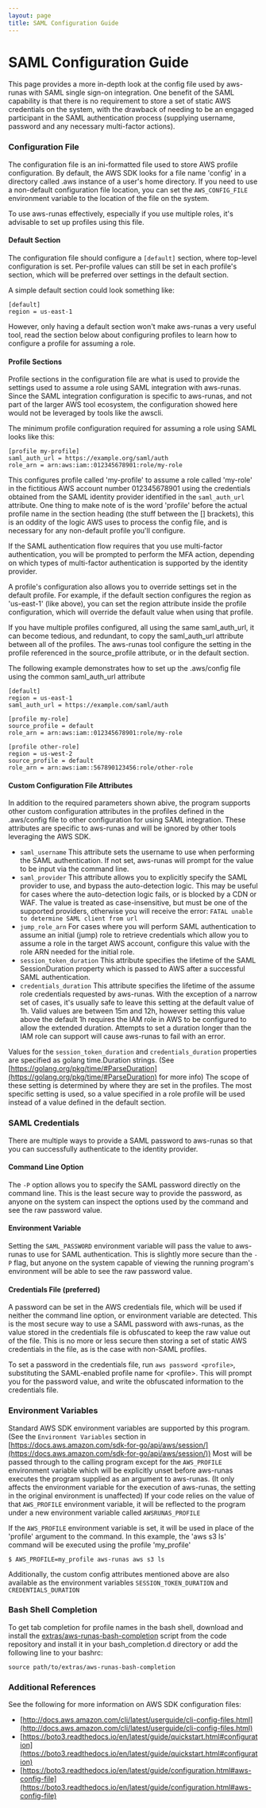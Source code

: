 ```yaml
---
layout: page
title: SAML Configuration Guide
---
```

# SAML Configuration Guide
This page provides a more in-depth look at the config file used by aws-runas with SAML single sign-on integration.  One
benefit of the SAML capability is that there is no requirement to store a set of static AWS credentials on the system,
with the drawback of needing to be an engaged participant in the SAML authentication process (supplying username, password
and any necessary multi-factor actions). 


### Configuration File
The configuration file is an ini-formatted file used to store AWS profile configuration. By default, the AWS SDK looks
for a file name 'config' in a directory called .aws instance of a user's home directory. If you need to use a non-default
configuration file location, you can set the `AWS_CONFIG_FILE` environment variable to the location of the file on the
system.

To use aws-runas effectively, especially if you use multiple roles, it's advisable to set up profiles using this file.


#### Default Section
The configuration file should configure a `[default]` section, where top-level configuration is set.  Per-profile
values can still be set in each profile's section, which will be preferred over settings in the default section.

A simple default section could look something like:

```text
[default]
region = us-east-1
```

However, only having a default section won't make aws-runas a very useful tool, read the section below about configuring
profiles to learn how to configure a profile for assuming a role.

#### Profile Sections
Profile sections in the configuration file are what is used to provide the settings used to assume a role using SAML
integration with aws-runas.  Since the SAML integration configuration is specific to aws-runas, and not part of the
larger AWS tool ecosystem, the configuration showed here would not be leveraged by tools like the awscli.

The minimum profile configuration required for assuming a role using SAML looks like this:

```text
[profile my-profile]
saml_auth_url = https://example.org/saml/auth
role_arn = arn:aws:iam::012345678901:role/my-role
```

This configures profile called 'my-profile' to assume a role called 'my-role' in the fictitious AWS account number
012345678901 using the credentials obtained from the SAML identity provider identified in the `saml_auth_url` attribute. 
One thing to make note of is the word 'profile' before the actual profile name in the section heading (the stuff between
the [] brackets), this is an oddity of the logic AWS uses to process the config file, and is necessary for any non-default
profile you'll configure.

If the SAML authentication flow requires that you use multi-factor authentication, you will be prompted to perform the MFA
action, depending on which types of multi-factor authentication is supported by the identity provider.

A profile's configuration also allows you to override settings set in the default profile. For example, if the default
section configures the region as 'us-east-1' (like above), you can set the region attribute inside the profile configuration,
which will override the default value when using that profile.

If you have multiple profiles configured, all using the same saml_auth_url, it can become tedious, and redundant, to copy
the saml_auth_url attribute between all of the profiles. The aws-runas tool configure the setting in the profile referenced
in the source_profile attribute, or in the default section.

The following example demonstrates how to set up the .aws/config file using the common saml_auth_url attribute

```text
[default]
region = us-east-1
saml_auth_url = https://example.com/saml/auth

[profile my-role]
source_profile = default
role_arn = arn:aws:iam::012345678901:role/my-role

[profile other-role]
region = us-west-2
source_profile = default
role_arn = arn:aws:iam::567890123456:role/other-role
```


#### Custom Configuration File Attributes
In addition to the required parameters shown abive, the program supports other custom configuration attributes in the profiles
defined in the .aws/config file to other configuration for using SAML integration. These attributes are specific to aws-runas
and will be ignored by other tools leveraging the AWS SDK.

  * `saml_username` This attribute sets the username to use when performing the SAML authentication.  If not set, aws-runas
    will prompt for the value to be input via the command line.
  * `saml_provider` This attribute allows you to explicitly specify the SAML provider to use, and bypass the auto-detection
    logic.  This may be useful for cases where the auto-detection logic fails, or is blocked by a CDN or WAF.  The value is
    treated as case-insensitive, but must be one of the supported providers, otherwise you will receive the error:
    `FATAL unable to determine SAML client from url`
  * `jump_role_arn` For cases where you will perform SAML authentication to assume an initial (jump) role to retrieve
    credentials which allow you to assume a role in the target AWS account, configure this value with the role ARN needed
    for the initial role.
  * `session_token_duration` This attribute specifies the lifetime of the SAML SessionDuration property which is passed
    to AWS after a successful SAML authentication.
  * `credentials_duration` This attribute specifies the lifetime of the assume role credentials requested by aws-runas.
    With the exception of a narrow set of cases, it's usually safe to leave this setting at the default value of 1h. Valid
    values are between 15m and 12h, however setting this value above the default 1h requires the IAM role in AWS to be
    configured to allow the extended duration. Attempts to set a duration longer than the IAM role can support will cause
    aws-runas to fail with an error.

Values for the `session_token_duration` and `credentials_duration` properties are specified as golang time.Duration strings.
(See [https://golang.org/pkg/time/#ParseDuration](https://golang.org/pkg/time/#ParseDuration) for more info)  The scope
of these setting is determined by where they are set in the profiles.  The most specific setting is used, so a value
specified in a role profile will be used instead of a value defined in the default section.


### SAML Credentials
There are multiple ways to provide a SAML password to aws-runas so that you can successfully authenticate to the identity
provider.

#### Command Line Option
The `-P` option allows you to specify the SAML password directly on the command line.  This is the least secure way to
provide the password, as anyone on the system can inspect the options used by the command and see the raw password value.

#### Environment Variable
Setting the `SAML_PASSWORD` environment variable will pass the value to aws-runas to use for SAML authentication.  This
is slightly more secure than the `-P` flag, but anyone on the system capable of viewing the running program's environment
will be able to see the raw password value.

#### Credentials File (preferred)
A password can be set in the AWS credentials file, which will be used if neither the command line option, or environment
variable are detected.  This is the most secure way to use a SAML password with aws-runas, as the value stored in the
credentials file is obfuscated to keep the raw value out of the file.  This is no more or less secure then storing a set
of static AWS credentials in the file, as is the case with non-SAML profiles.

To set a password in the credentials file, run `aws password <profile>`, substituting the SAML-enabled profile name for
\<profile\>.  This will prompt you for the password value, and write the obfuscated information to the credentials file.


### Environment Variables
Standard AWS SDK environment variables are supported by this program. (See the `Environment Variables` section in 
[https://docs.aws.amazon.com/sdk-for-go/api/aws/session/](https://docs.aws.amazon.com/sdk-for-go/api/aws/session/))
Most will be passed through to the calling program except for the `AWS_PROFILE` environment variable which will be explicitly
unset before aws-runas executes the program supplied as an argument to aws-runas. (It only affects the environment
variable for the execution of aws-runas, the setting in the original environment is unaffected)  If your code relies on
the value of that `AWS_PROFILE` environment variable, it will be reflected to the program under a new environment
variable called `AWSRUNAS_PROFILE`

If the `AWS_PROFILE` environment variable is set, it will be used in place of the 'profile' argument to the command. In
this example, the 'aws s3 ls' command will be executed using the profile 'my_profile'

```text
$ AWS_PROFILE=my_profile aws-runas aws s3 ls
```

Additionally, the custom config attributes mentioned above are also available as the environment variables
`SESSION_TOKEN_DURATION` and `CREDENTIALS_DURATION`


### Bash Shell Completion
To get tab completion for profile names in the bash shell, download and install the
<a href="{{ site.github.repository_url}}/blob/master/extras/aws-runas-bash-completion" target="_blank" download>extras/aws-runas-bash-completion</a>
script from the code repository and install it in your bash_completion.d directory or add the following line to your bashrc:

```text
source path/to/extras/aws-runas-bash-completion
```


### Additional References
See the following for more information on AWS SDK configuration files:

  * [http://docs.aws.amazon.com/cli/latest/userguide/cli-config-files.html](http://docs.aws.amazon.com/cli/latest/userguide/cli-config-files.html)
  * [https://boto3.readthedocs.io/en/latest/guide/quickstart.html#configuration](https://boto3.readthedocs.io/en/latest/guide/quickstart.html#configuration)
  * [https://boto3.readthedocs.io/en/latest/guide/configuration.html#aws-config-file](https://boto3.readthedocs.io/en/latest/guide/configuration.html#aws-config-file)
